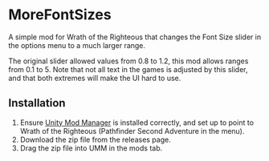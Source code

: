 # MoreFontSizes

A simple mod for Wrath of the Righteous that changes the Font Size slider in the options menu to a much larger range. 

The original slider allowed values from 0.8 to 1.2, this mod allows ranges from 0.1 to 5. Note that not all text in the games is adjusted by this slider, and that both extremes will make the UI hard to use.

## Installation

1. Ensure [Unity Mod Manager](https://github.com/newman55/unity-mod-manager) is installed correctly, and set up to point to Wrath of the Righteous (Pathfinder Second Adventure in the menu).
2. Download the zip file from the releases page.
3. Drag the zip file into UMM in the mods tab.
